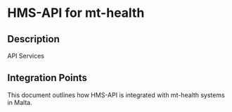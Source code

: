 # HMS-API for mt-health

## Description

API Services

## Integration Points

This document outlines how HMS-API is integrated with mt-health systems in Malta.
